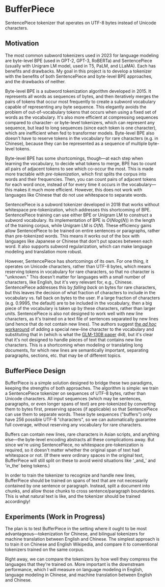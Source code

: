 # BufferPiece
SentencePiece tokenizer that operates on UTF-8 bytes instead of Unicode characters.

## Motivation
The most common subword tokenizers used in 2023 for language modeling are byte-level BPE (used in GPT-2, GPT-3, RoBERTa) and SentencePiece (usually with Unigram LM model, used in T5, PaLM, and LLaMA). Each has benefits and drawbacks. My goal in this project is to develop a tokenizer with the benefits of both SentencePiece and byte-level BPE approaches, and the drawbacks of neither.

Byte-level BPE is a subword tokenization algorithm developed in 2015. It represents all words as sequences of bytes, and then iteratively merges the pairs of tokens that occur most frequently to create a subword vocabulary capable of representing any byte sequence. This elegantly avoids the problem of out-of-vocabulary tokens that occurs when using a fixed set of words as the vocabulary. It's also more efficient at compressing sequences compared to character- or byte-level tokenizers, which can represent any sequence, but lead to long sequences (since each token is one character), which are inefficient when fed to transformer models. Byte-level BPE also doesn't have to reserve tokens in the vocabulary for rare characters (e.g. in Chinese), because they can be represented as a sequence of multiple byte-level tokens.

Byte-level BPE has some shortcomings, though—at each step when learning the vocabulary, to decide what tokens to merge, BPE has to count all pairs of adjacent tokens to see which co-occur the most. This is made more tractable with *pre-tokenization*, which first splits the corpus into words and their frequencies. Then, you can count pairs of adjacent tokens for each word once, instead of for every time it occurs in the vocabulary—this makes it much more efficient. However, this does not work with languages like Chinese that do not use whitespace to separate words.

SentencePiece is a subword tokenizer developed in 2018 that works without whitespace pre-tokenization, which addresses this shortcoming of BPE. SentencePiece training can use either BPE or Unigram LM to construct a subword vocabulary. Its implementation of BPE is $O(N log(N))$ in the length of the training corpus, while Unigram LM is $O(N)$. These efficiency gains allow SentencePiece to be trained on entire sentences or paragraphs, rather than pre-tokenized words. This means it works out of the box with languages like Japanese or Chinese that don't put spaces between each word. It also supports subword regularization, which can make language modeling and translation more robust. 

However, SentencePiece has shortcomings of its own. For one thing, it operates on Unicode characters, rather than UTF-8 bytes, which means reserving tokens in vocabulary for rare characters, so that no character is "unknown." This doesn't matter for languages with a small number of characters, like English, but it's very relevant for, e.g., Chinese. SentencePiece addresses this by *falling back* on bytes for rare characters, but this leaves the decision of what fraction of characters to include in the vocabulary vs. fall back on bytes to the user. If a large fraction of characters (e.g. 0.9995, the default) are to be included in the vocabulary, then a big piece of the vocabulary is taken up by these characters, rather than larger units. SentencePiece is also not designed to work well with new line characters, as it's trained on a text file of sentences separated by new lines (and hence that do not contain new lines). The authors suggest [the _ad hoc_ workaround](https://github.com/google/sentencepiece/issues/101) of adding a special new-line character to the vocabulary and substituting that in (which is what the [GLM-130B paper](https://openreview.net/pdf?id=-Aw0rrrPUF) did), but it's clear that it's not designed to handle pieces of text that contains new line characters. This is a shortcoming when modeling or translating long documents, for which new lines are semantically important, separating paragraphs, sections, etc. that may be of different topics.

## BufferPiece Design
BufferPiece is a simple solution designed to bridge these two paradigms, keeping the strengths of both approaches. The algorithm is simple: we train a SentencePiece tokenizer on sequences of UTF-8 bytes, rather than Unicode characters. All input sequences (which may be sentences, paragraphs, or even longer spans of text) are pre-tokenized by converting them to bytes first, preserving spaces (if applicable) so that SentencePiece can use them to separate words. These byte sequences ("buffers") only have 256 possible UTF-8 "characters", so we can automatically guarantee full coverage, without reserving any vocabulary for rare characters. 

Buffers can contain new lines, rare characters in Asian scripts, and anything else—the byte-level encoding abstracts all these complications away. But since we're using SentencePiece, no whitespace pre-tokenization is required, so it doesn't matter whether the original span of text had whitespace or not. (If there *were* ordinary spaces in the original text, BufferPiece will still split on these to avoid weird situations like '\_and\_' and 'in\_the\' being tokens.)

In order to train the tokenizer to recognize and handle new lines, BufferPiece should be trained on spans of text that are not necessarily contained by one sentence or paragraph. Instead, split a document into chunks, and allow those chunks to cross sentence/paragraph boundaries. This is what natural text is like, and the tokenizer should be trained accordingly!

## Experiments (Work in Progress)
The plan is to test BufferPiece in the setting where it ought to be most advantageous—tokenization for Chinese, and bilingual tokenizers for machine translation between English and Chinese. The simplest approach is to train it on Chinese and English Wikipedia, and compare it to conventional tokenizers trained on the same corpus.

Right away, we can compare the tokenizers by how well they compress the languages that they're trained on. More important is the downstream performance, which I will measure on language modeling in English, language modeling in Chinese, and machine translation between English and Chinese.